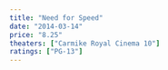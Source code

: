 ```yaml
---
title: "Need for Speed"
date: "2014-03-14"
price: "8.25"
theaters: ["Carmike Royal Cinema 10"]
ratings: ["PG-13"]
---
```

